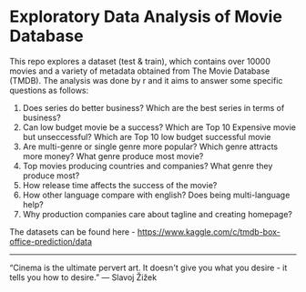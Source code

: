 # Exploratory Data Analysis of Movie Database

This repo explores a dataset (test & train), which contains over 10000 movies and a variety of metadata obtained from The Movie Database (TMDB). The analysis was done by r and it aims to answer some specific questions as follows: 

1) Does series do better business? Which are the best series in terms of business?
2) Can low budget movie be a success?
   Which are Top 10 Expensive movie but unseccessful?
   Which are Top 10 low budget successful movie
3) Are multi-genre or single genre more popular? Which genre attracts more money? What genre produce most movie? 
4) Top movies producing countries and companies? What genre they produce most?
5) How release time affects the success of the movie?
6) How other language compare with english? Does being multi-language help?
7) Why production companies care about tagline and creating homepage?


The datasets can be found here - https://www.kaggle.com/c/tmdb-box-office-prediction/data

------------------------------------------------------------------------------------------------------

“Cinema is the ultimate pervert art. It doesn't give you what you desire - it tells you how to desire.”
― Slavoj Žižek
